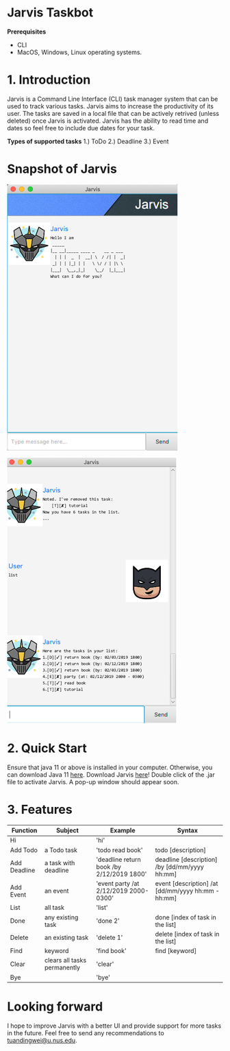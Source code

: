 # Jarvis Taskbot

**Prerequisites**

* CLI
* MacOS, Windows, Linux operating systems.

# 1. Introduction

Jarvis is a Command Line Interface (CLI) task manager system that can be used to track various tasks. Jarvis aims to increase the productivity of its user. The tasks are saved in a local file that can be actively retrived (unless deleted) once Jarvis is activated. Jarvis has the ability to read time and dates so feel free to include due dates for your task. 

**Types of supported tasks**
1.) ToDo 
2.) Deadline
3.) Event

# Snapshot of Jarvis

![Homepage of Jarvis](Home.png)

![Working Jarvis](Ui.png)

# 2. Quick Start
Ensure that java 11 or above is installed in your computer. Otherwise, you can download Java 11 [here](https://www.oracle.com/technetwork/java/javase/downloads/jdk11-downloads-5066655.html).
Download Jarvis [here](https://github.com/tuandingwei/duke/releases/tag/v0.2)!
Double click of the .jar file to activate Jarvis. A pop-up window should appear soon. 

# 3. Features

Function | Subject | Example | Syntax | 
---------------|---------------|---------------|---------------
Hi | | 'hi' | 
Add Todo | a Todo task | 'todo read book' | todo [description]
Add Deadline | a task with deadline |'deadline return book /by 2/12/2019 1800' | deadline [description] /by [dd/mm/yyyy hh:mm]
Add Event | an event | 'event party /at 2/12/2019 2000-0300' | event [description] /at [dd/mm/yyyy hh:mm - hh:mm]
List | all task | 'list' |
Done | any existing task | 'done 2' | done [index of task in the list]
Delete | an existing task | 'delete 1' | delete [index of task in the list]
Find | keyword | 'find book' | find [keyword]
Clear | clears all tasks permanently | 'clear' | 
Bye | | 'bye' |

# Looking forward
I hope to improve Jarvis with a better UI and provide support for more tasks in the future. 
Feel free to send any recommendations to tuandingwei@u.nus.edu.

